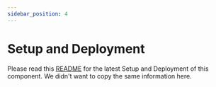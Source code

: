 ```yaml
---
sidebar_position: 4
---
```


# Setup and Deployment

Please read this [README](https://github.com/marekStef/decentralised-storage-system/tree/master/dataStorageSystem/backend/dataStorage) for the latest Setup and Deployment of this component. We didn't want to copy the same information here.